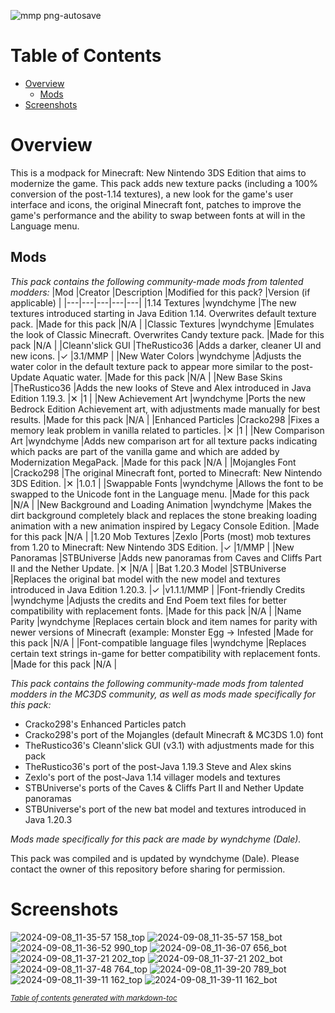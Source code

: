 ![mmp png-autosave](https://github.com/user-attachments/assets/c5fc8eae-5deb-448c-b36d-5cfb0f46c74c)

# Table of Contents
- [Overview](#overview)
  * [Mods](#mods)
- [Screenshots](#screenshots)

# Overview
This is a modpack for Minecraft: New Nintendo 3DS Edition that aims to modernize the game. This pack adds new texture packs (including a 100% conversion of the post-1.14 textures), a new look for the game's user interface and icons, the original Minecraft font, patches to improve the game's performance and the ability to swap between fonts at will in the Language menu.

## Mods

_This pack contains the following community-made mods from talented modders:_
|Mod   |Creator   |Description   |Modified for this pack?   |Version (if applicable)   |
|---|---|---|---|---|
|1.14 Textures   |wyndchyme   |The new textures introduced starting in Java Edition 1.14. Overwrites default texture pack.  |Made for this pack   |N/A   |
|Classic Textures   |wyndchyme   |Emulates the look of Classic Minecraft. Overwrites Candy texture pack.  |Made for this pack   |N/A   |
|Cleann'slick GUI   |TheRustico36   |Adds a darker, cleaner UI and new icons.   |✓   |3.1/MMP   |
|New Water Colors   |wyndchyme   |Adjusts the water color in the default texture pack to appear more similar to the post-Update Aquatic water.   |Made for this pack   |N/A   |
|New Base Skins   |TheRustico36   |Adds the new looks of Steve and Alex introduced in Java Edition 1.19.3.   |✕   |1   |
|New Achievement Art   |wyndchyme   |Ports the new Bedrock Edition Achievement art, with adjustments made manually for best results.   |Made for this pack   |N/A   |
|Enhanced Particles   |Cracko298   |Fixes a memory leak problem in vanilla related to particles.   |✕   |1   |
|New Comparison Art   |wyndchyme   |Adds new comparison art for all texture packs indicating which packs are part of the vanilla game and which are added by Modernization MegaPack.   |Made for this pack   |N/A   |
|Mojangles Font   |Cracko298   |The original Minecraft font, ported to Minecraft: New Nintendo 3DS Edition.   |✕   |1.0.1   |
|Swappable Fonts   |wyndchyme   |Allows the font to be swapped to the Unicode font in the Language menu.   |Made for this pack   |N/A   |
|New Background and Loading Animation   |wyndchyme   |Makes the dirt background completely black and replaces the stone breaking loading animation with a new animation inspired by Legacy Console Edition.   |Made for this pack   |N/A   |
|1.20 Mob Textures   |Zexlo   |Ports (most) mob textures from 1.20 to Minecraft: New Nintendo 3DS Edition.   |✓   |1/MMP   |
|New Panoramas   |STBUniverse   |Adds new panoramas from Caves and Cliffs Part II and the Nether Update.   |✕   |N/A   |
|Bat 1.20.3 Model   |STBUniverse   |Replaces the original bat model with the new model and textures introduced in Java Edition 1.20.3.   |✓   |v1.1.1/MMP   |
|Font-friendly Credits   |wyndchyme   |Adjusts the credits and End Poem text files for better compatibility with replacement fonts.   |Made for this pack   |N/A   |
|Name Parity   |wyndchyme   |Replaces certain block and item names for parity with newer versions of Minecraft (example: Monster Egg -> Infested   |Made for this pack   |N/A   |
|Font-compatible language files   |wyndchyme  |Replaces certain text strings in-game for better compatibility with replacement fonts.   |Made for this pack   |N/A   |

_This pack contains the following community-made mods from talented modders in the MC3DS community, as well as mods made specifically for this pack:_
  - Cracko298's Enhanced Particles patch
  - Cracko298's port of the Mojangles (default Minecraft & MC3DS 1.0) font
  - TheRustico36's Cleann'slick GUI (v3.1) with adjustments made for this pack
  - TheRustico36's port of the post-Java 1.19.3 Steve and Alex skins
  - Zexlo's port of the post-Java 1.14 villager models and textures
  - STBUniverse's ports of the Caves & Cliffs Part II and Nether Update panoramas
  - STBUniverse's port of the new bat model and textures introduced in Java 1.20.3
    
_Mods made specifically for this pack are made by wyndchyme (Dale)._

This pack was compiled and is updated by wyndchyme (Dale). Please contact the owner of this repository before sharing for permission.

# Screenshots

![2024-09-08_11-35-57 158_top](https://github.com/user-attachments/assets/59f9e4e1-d041-4db4-ac67-1bbe55446720)
![2024-09-08_11-35-57 158_bot](https://github.com/user-attachments/assets/c69118c4-b303-4156-bd40-e0e4aa8e2b4b)
![2024-09-08_11-36-52 990_top](https://github.com/user-attachments/assets/7ed1508a-efe1-4eb3-b482-bb8e54ff96d1)
![2024-09-08_11-36-07 656_bot](https://github.com/user-attachments/assets/d1f73393-59f8-4f07-9dde-514847c8d47b)
![2024-09-08_11-37-21 202_top](https://github.com/user-attachments/assets/94ec9c2b-ff32-46ed-a5ac-2ab36685d9bc)
![2024-09-08_11-37-21 202_bot](https://github.com/user-attachments/assets/1b4bad92-8102-4bcf-adfd-3b0f5650c674)
![2024-09-08_11-37-48 764_top](https://github.com/user-attachments/assets/28c26512-cb3e-4285-b669-4d3b073f2211)
![2024-09-08_11-39-20 789_bot](https://github.com/user-attachments/assets/8aa9d75c-fc80-4371-ada5-bfafa33d4e31)
![2024-09-08_11-39-11 162_top](https://github.com/user-attachments/assets/1f80d61a-b79e-4504-a91c-869f08cc2a72)
![2024-09-08_11-39-11 162_bot](https://github.com/user-attachments/assets/597f798f-560e-4c4a-8d57-6389ba9e8f14)

<small><i><a href='http://ecotrust-canada.github.io/markdown-toc/'>Table of contents generated with markdown-toc</a></i></small>
